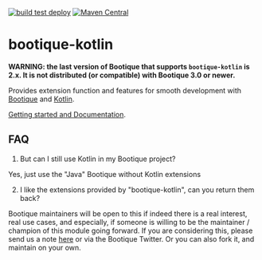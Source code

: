 <!--
  Licensed to ObjectStyle LLC under one
  or more contributor license agreements.  See the NOTICE file
  distributed with this work for additional information
  regarding copyright ownership.  The ObjectStyle LLC licenses
  this file to you under the Apache License, Version 2.0 (the
  "License"); you may not use this file except in compliance
  with the License.  You may obtain a copy of the License at

    http://www.apache.org/licenses/LICENSE-2.0

  Unless required by applicable law or agreed to in writing,
  software distributed under the License is distributed on an
  "AS IS" BASIS, WITHOUT WARRANTIES OR CONDITIONS OF ANY
  KIND, either express or implied.  See the License for the
  specific language governing permissions and limitations
  under the License.
  -->

[![build test deploy](https://github.com/bootique/bootique-kotlin/actions/workflows/maven.yml/badge.svg)](https://github.com/bootique/bootique-kotlin/actions/workflows/maven.yml)
[![Maven Central](https://img.shields.io/maven-central/v/io.bootique.kotlin/bootique-kotlin.svg?colorB=brightgreen)](https://search.maven.org/artifact/io.bootique.kotlin/bootique-kotlin/)

# bootique-kotlin

**WARNING: the last version of Bootique that supports `bootique-kotlin` is 2.x. It is not distributed (or compatible) with Bootique 3.0 or newer.**

Provides extension function and features for smooth development with [Bootique](http://bootique.io/) and [Kotlin](http://kotlinlang.org/).

[Getting started and Documentation](https://bootique.io/docs/latest/bootique-kotlin-docs/).

## FAQ

1. But can I still use Kotlin in my Bootique project?

Yes, just use the "Java" Bootique without Kotlin extensions

2. I like the extensions provided by "bootique-kotlin", can you return them back?

Bootique maintainers will be  open to this if indeed there is a real interest, real use cases, and especially, if someone is willing to be the maintainer / champion of this module going forward. If you are considering this, please send us a note [here](https://github.com/bootique/bootique-kotlin/issues) or via the Bootique Twitter. Or you can also fork it, and maintain on your own.